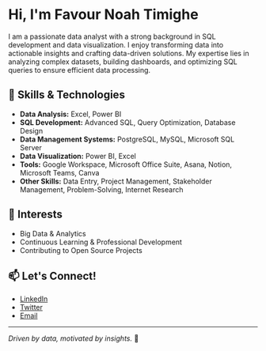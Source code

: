 # Hi, I'm Favour Noah Timighe 

I am a passionate data analyst with a strong background in SQL development and data visualization. I enjoy transforming data into actionable insights and crafting data-driven solutions. My expertise lies in analyzing complex datasets, building dashboards, and optimizing SQL queries to ensure efficient data processing.

## 🚀 Skills & Technologies

- **Data Analysis:** Excel, Power BI
- **SQL Development:** Advanced SQL, Query Optimization, Database Design
- **Data Management Systems:** PostgreSQL, MySQL, Microsoft SQL Server
- **Data Visualization:** Power BI, Excel
- **Tools:** Google Workspace, Microsoft Office Suite, Asana, Notion, Microsoft Teams, Canva
- **Other Skills:** Data Entry, Project Management, Stakeholder Management, Problem-Solving, Internet Research

## 🌱 Interests

- Big Data & Analytics
- Continuous Learning & Professional Development
- Contributing to Open Source Projects

## 📫 Let's Connect!

- [LinkedIn](#)
- [Twitter](#)
- [Email](mailto:youremail@example.com)

---

*Driven by data, motivated by insights.* 🌟
